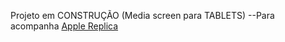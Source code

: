 Projeto em CONSTRUÇÃO (Media screen para TABLETS)
--Para acompanha [Apple Replica](https://p4ndda.github.io/appleRepicla/)
